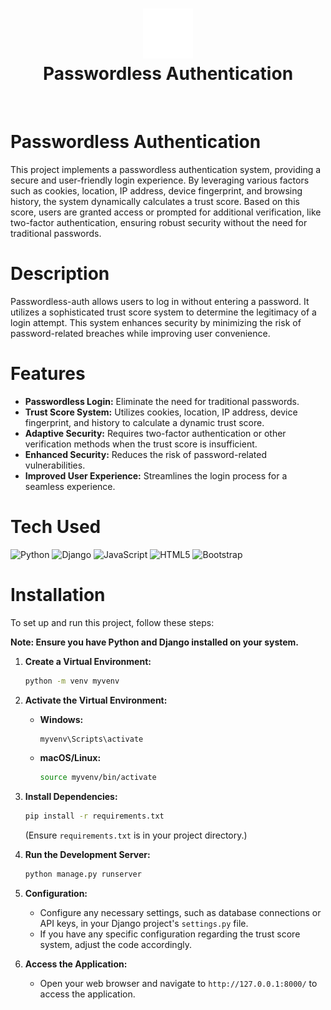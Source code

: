 <div align="center">
    <h1> <img src="https://github.com/default-cybe/passwordless-auth/blob/main/assets/img/images/icon.png" width="80px"><br/>Passwordless Authentication</h1>
</div>
<p align="center"> <a href="https://github.com/default-cybe" target="_blank"><img alt="" src="https://img.shields.io/badge/Website-EA4C89?style=normal&logo=dribbble&logoColor=white" style="vertical-align:center" /></a> <a href="https://twitter.com/default_yt_" target="_blank"><img alt="" src="https://img.shields.io/badge/Twitter-1DA1F2?style=normal&logo=twitter&logoColor=white" style="vertical-align:center" /></a> <a href="https://www.instagram.com/kaivalya_ahir" target="_blank"><img alt="" src="https://img.shields.io/badge/Instagram-E4405F?style=normal&logo=instagram&logoColor=white" style="vertical-align:center" /></a> <a href="https://www.linkedin.com/in/kaivalya-ahir/" target="_blank"><img alt="" src="https://img.shields.io/badge/LinkedIn-0077B5?style=normal&logo=linkedin&logoColor=white" style="vertical-align:center" /></a> </p>

# Passwordless Authentication

This project implements a passwordless authentication system, providing a secure and user-friendly login experience. By leveraging various factors such as cookies, location, IP address, device fingerprint, and browsing history, the system dynamically calculates a trust score. Based on this score, users are granted access or prompted for additional verification, like two-factor authentication, ensuring robust security without the need for traditional passwords.

# Description

Passwordless-auth allows users to log in without entering a password. It utilizes a sophisticated trust score system to determine the legitimacy of a login attempt. This system enhances security by minimizing the risk of password-related breaches while improving user convenience.

# Features

* **Passwordless Login:** Eliminate the need for traditional passwords.
* **Trust Score System:** Utilizes cookies, location, IP address, device fingerprint, and history to calculate a dynamic trust score.
* **Adaptive Security:** Requires two-factor authentication or other verification methods when the trust score is insufficient.
* **Enhanced Security:** Reduces the risk of password-related vulnerabilities.
* **Improved User Experience:** Streamlines the login process for a seamless experience.

# Tech Used

![Python](https://img.shields.io/badge/python-3670A0?style=for-the-badge&logo=python&logoColor=ffdd54) ![Django](https://img.shields.io/badge/django-%23092E20.svg?style=for-the-badge&logo=django&logoColor=white) ![JavaScript](https://img.shields.io/badge/javascript-%23323330.svg?style=for-the-badge&logo=javascript&logoColor=%23F7DF1E) ![HTML5](https://img.shields.io/badge/html5-%23E34F26.svg?style=for-the-badge&logo=html5&logoColor=white) ![Bootstrap](https://img.shields.io/badge/bootstrap-%23563D7C.svg?style=for-the-badge&logo=bootstrap&logoColor=white)

# Installation

To set up and run this project, follow these steps:

**Note: Ensure you have Python and Django installed on your system.**

1.  **Create a Virtual Environment:**
    ```bash
    python -m venv myvenv
    ```

2.  **Activate the Virtual Environment:**
    * **Windows:**
        ```bash
        myvenv\Scripts\activate
        ```
    * **macOS/Linux:**
        ```bash
        source myvenv/bin/activate
        ```

3.  **Install Dependencies:**
    ```bash
    pip install -r requirements.txt
    ```
    (Ensure `requirements.txt` is in your project directory.)

4.  **Run the Development Server:**
    ```bash
    python manage.py runserver
    ```

5.  **Configuration:**
    * Configure any necessary settings, such as database connections or API keys, in your Django project's `settings.py` file.
    * If you have any specific configuration regarding the trust score system, adjust the code accordingly.

6.  **Access the Application:**
    * Open your web browser and navigate to `http://127.0.0.1:8000/` to access the application.
